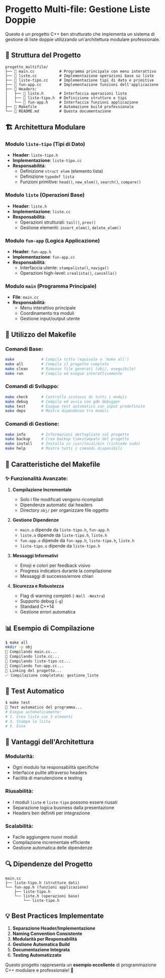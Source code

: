 # Progetto Multi-file: Gestione Liste Doppie

Questo è un progetto C++ ben strutturato che implementa un sistema di gestione di liste doppie utilizzando un'architettura modulare professionale.

## 📁 Struttura del Progetto

```
progetto_multifile/
├── 📄 main.cc           # Programma principale con menu interattivo
├── 📄 liste.cc          # Implementazione operazioni base su liste
├── 📄 liste-tipo.cc     # Implementazione tipi di dato e primitive
├── 📄 fun-app.cc        # Implementazione funzioni dell'applicazione
├── 📂 Headers:
│   ├── 📄 liste.h       # Interfaccia operazioni liste
│   ├── 📄 liste-tipo.h  # Definizione strutture e tipi
│   └── 📄 fun-app.h     # Interfaccia funzioni applicazione
├── 📄 Makefile          # Automazione build professionale
└── 📄 README.md         # Questa documentazione
```

## 🏗️ Architettura Modulare

### **Modulo `liste-tipo`** (Tipi di Dato)
- **Header**: `liste-tipo.h`
- **Implementazione**: `liste-tipo.cc`
- **Responsabilità**:
  - Definizione `struct elem` (elemento lista)
  - Definizione `typedef lista`
  - Funzioni primitive: `head()`, `new_elem()`, `search()`, `compare()`

### **Modulo `liste`** (Operazioni Base)
- **Header**: `liste.h`
- **Implementazione**: `liste.cc`
- **Responsabilità**:
  - Operazioni strutturali: `tail()`, `prev()`
  - Gestione elementi: `insert_elem()`, `delete_elem()`

### **Modulo `fun-app`** (Logica Applicazione)
- **Header**: `fun-app.h`
- **Implementazione**: `fun-app.cc`
- **Responsabilità**:
  - Interfaccia utente: `stampalista()`, `naviga()`
  - Operazioni high-level: `crealista()`, `cancella()`

### **Modulo `main`** (Programma Principale)
- **File**: `main.cc`
- **Responsabilità**:
  - Menu interattivo principale
  - Coordinamento tra moduli
  - Gestione input/output utente

## 🚀 Utilizzo del Makefile

### **Comandi Base:**
```bash
make            # Compila tutto (equivale a 'make all')
make all        # Compila il progetto completo
make clean      # Rimuove file generati (obj/, eseguibile)
make run        # Compila ed esegue interattivamente
```

### **Comandi di Sviluppo:**
```bash
make check      # Controllo sintassi di tutti i moduli
make debug      # Compila ed avvia con gdb debugger
make test       # Esegue test automatico con input predefinito
make deps       # Mostra dipendenze tra moduli
```

### **Comandi di Gestione:**
```bash
make info       # Informazioni dettagliate sul progetto
make backup     # Crea backup timestampato del progetto
make install    # Installa in /usr/local/bin (richiede sudo)
make help       # Mostra tutti i comandi disponibili
```

## 🔧 Caratteristiche del Makefile

### **✨ Funzionalità Avanzate:**

1. **Compilazione Incrementale**
   - Solo i file modificati vengono ricompilati
   - Dipendenze automatic dai headers
   - Directory `obj/` per organizzare file oggetto

2. **Gestione Dipendenze**
   - `main.o` dipende da `liste-tipo.h`, `fun-app.h`
   - `liste.o` dipende da `liste-tipo.h`, `liste.h`
   - `fun-app.o` dipende da `fun-app.h`, `liste-tipo.h`, `liste.h`
   - `liste-tipo.o` dipende da `liste-tipo.h`

3. **Messaggi Informativi**
   - Emoji e colori per feedback visivo
   - Progress indicators durante la compilazione
   - Messaggi di successo/errore chiari

4. **Sicurezza e Robustezza**
   - Flag di warning completi (`-Wall -Wextra`)
   - Supporto debug (`-g`)
   - Standard C++14
   - Gestione errori automatica

## 📊 Esempio di Compilazione

```bash
$ make all
mkdir -p obj
🔨 Compilando main.cc...
🔨 Compilando liste.cc...
🔨 Compilando liste-tipo.cc...
🔨 Compilando fun-app.cc...
🔗 Linking del progetto...
✅ Compilazione completata: gestione_liste
```

## 🧪 Test Automatico

```bash
$ make test
🧪 Test automatico del programma...
# Esegue automaticamente:
# 1. Crea lista con 3 elementi
# 3. Stampa la lista
# 5. Esce
```

## 🎯 Vantaggi dell'Architettura

### **Modularità:**
- Ogni modulo ha responsabilità specifiche
- Interfacce pulite attraverso headers
- Facilità di manutenzione e testing

### **Riusabilità:**
- I moduli `liste` e `liste-tipo` possono essere riusati
- Separazione logica business dalla presentazione
- Headers ben definiti per integrazione

### **Scalabilità:**
- Facile aggiungere nuovi moduli
- Compilazione incrementale efficiente
- Gestione automatica delle dipendenze

## 🔍 Dipendenze del Progetto

```
main.cc
├── liste-tipo.h (strutture dati)
└── fun-app.h (funzioni applicazione)
    ├── liste-tipo.h
    └── liste.h (operazioni base)
        └── liste-tipo.h
```

## 💡 Best Practices Implementate

1. **Separazione Header/Implementazione**
2. **Naming Convention Consistente**
3. **Modularità per Responsabilità**
4. **Gestione Automatica Build**
5. **Documentazione Integrata**
6. **Testing Automatizzato**

Questo progetto rappresenta un **esempio eccellente** di programmazione C++ modulare e professionale! 🎯

